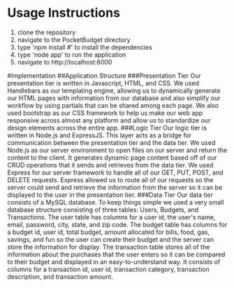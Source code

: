 # Usage Instructions
1. clone the repository
2. navigate to the PocketBudget directory
3. type 'npm install #' to install the dependencies
4. type 'node app' to run the application
5. navigate to http://localhost:8000

#Implementation
##Application Structure
###Presentation Tier
Our presentation tier is written in Javascript, HTML, and CSS. We used Handlebars as our templating engine, allowing us to dynamically generate our HTML pages with information from our database and also simplify our workflow by using partials that can be shared among each page. We also used bootstrap as our CSS framework to help us make our web app responsive across almost any platform and allow us to standardize our design elements across the entire app.
###Logic Tier
Our logic tier is written in Node.js and ExpressJS. This layer acts as a bridge for communication between the presentation tier and the data tier. We used Node.js as our server environment to open files on our server and return the content to the client. It generates dynamic page content based off of our CRUD operations that it sends and retrieves from the data tier. We used Express for our server framework to handle all of our GET, PUT, POST, and DELETE requests. Express allowed us to route all of our requests so the server could send and retrieve the information from the server so it can be displayed to the user in the presentation tier.
###Data Tier
Our data tier consists of a MySQL database. To keep things simple we used a very small database structure consisting of three tables: Users, Budgets, and Transactions. The user table has columns for a user id, the user's name, email, password, city, state, and zip code. The budget table has columns for a budget id, user id, total budget, amount allocated for bills, food, gas, savings, and fun so the user can create their budget and the server can store the information for display. The transaction table stores all of the information about the purchases that the user enters so it can be compared to their budget and displayed in an easy-to-understand way. It consists of columns for a transaction id, user id, transaction category, transaction description, and transaction amount.

